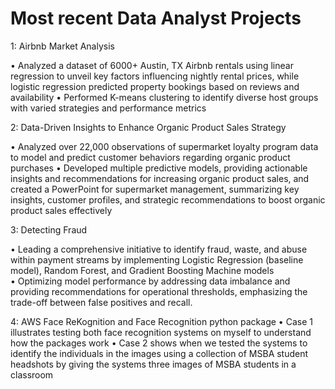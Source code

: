 # Most recent Data Analyst Projects
1: Airbnb Market Analysis
  
  •	Analyzed a dataset of 6000+ Austin, TX Airbnb rentals using linear regression to unveil key factors influencing nightly rental prices, while logistic regression predicted property bookings based on reviews and availability
  • Performed K-means clustering to identify diverse host groups with varied strategies and performance metrics

2: Data-Driven Insights to Enhance Organic Product Sales Strategy
  
  •	Analyzed over 22,000 observations of supermarket loyalty program data to model and predict customer behaviors regarding organic product purchases
  •	Developed multiple predictive models, providing actionable insights and recommendations for increasing organic product sales, and created a PowerPoint for supermarket management, summarizing key insights, customer profiles, and strategic recommendations to boost organic product sales effectively

3: Detecting Fraud
  
  • Leading a comprehensive initiative to identify fraud, waste, and abuse within payment streams by implementing Logistic Regression (baseline model), Random Forest, and Gradient Boosting Machine models    
  • Optimizing model performance by addressing data imbalance and providing recommendations for operational thresholds, emphasizing the trade-off between false positives and recall.
  
4: AWS Face ReKognition and Face Recognition python package
  • Case 1 illustrates testing both face recognition systems on myself to understand how the packages work
  • Case 2 shows when we tested the systems to identify the individuals in the images using a collection of MSBA student headshots by giving the systems three images of MSBA students in a classroom
